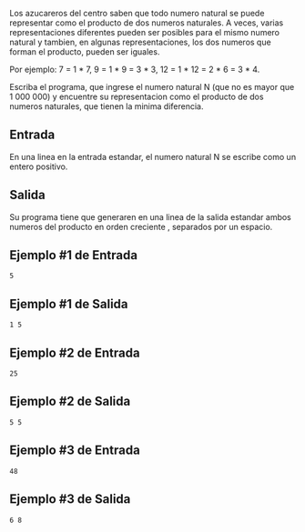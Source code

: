 Los azucareros del centro saben que todo numero natural se puede representar como el producto de dos numeros naturales. A veces, varias representaciones diferentes pueden ser posibles para el mismo numero natural y tambien, en algunas representaciones, los dos numeros que forman el producto, pueden ser iguales.



Por ejemplo: 7 = 1 * 7, 9 = 1 * 9 = 3 * 3, 12 = 1 * 12 = 2 * 6 = 3 * 4.



Escriba el programa, que ingrese el numero natural  N (que no es mayor que  1 000 000) y encuentre su representacion como el producto de dos numeros naturales, que tienen la minima diferencia.



## Entrada



En una linea en la entrada estandar, el numero natural N se escribe como un entero positivo.



## Salida



Su programa tiene que generaren en una linea de la salida estandar ambos numeros del producto en orden creciente , separados por un espacio.



## Ejemplo #1 de Entrada



```
5
```


## Ejemplo #1 de Salida



```
1 5
```


## Ejemplo #2 de Entrada



```
25
```


## Ejemplo #2 de Salida



```
5 5
```


## Ejemplo #3 de Entrada



```
48
```


## Ejemplo #3 de Salida



```
6 8
```


